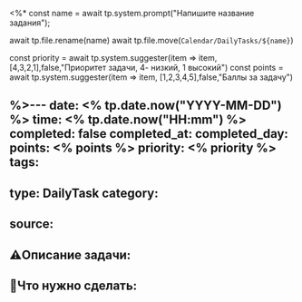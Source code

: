 <%*
const name = await tp.system.prompt("Напишите название задания");

await tp.file.rename(name)
await tp.file.move(`Calendar/DailyTasks/${name}`)

const priority = await tp.system.suggester(item => item, [4,3,2,1],false,"Приоритет задачи, 4- низкий, 1 высокий")
const points = await tp.system.suggester(item => item, [1,2,3,4,5],false,"Баллы за задачу")

%>---
date: <% tp.date.now("YYYY-MM-DD") %>
time: <% tp.date.now("HH:mm") %>
completed: false
completed_at: 
completed_day: 
points: <% points %>
priority: <% priority %>
tags: 
- 
type: DailyTask
category:
-
source: 
---

## ⚠️Описание задачи:



## 📝Что нужно сделать:
